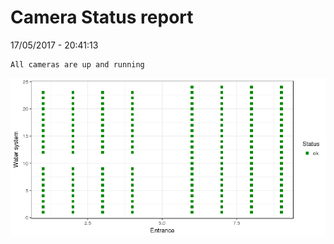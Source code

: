 Camera Status report
================
17/05/2017 - 20:41:13

    All cameras are up and running

![](camreport_files/figure-markdown_github/unnamed-chunk-2-1.png)
